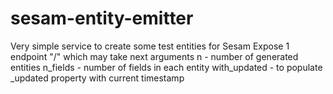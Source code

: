 # sesam-entity-emitter
Very simple service to create some test entities for Sesam
Expose 1 endpoint "/" which may take next arguments
n - number of generated entities
n_fields - number of fields in each entity
with_updated - to populate _updated property with current timestamp
